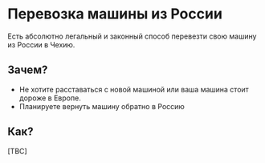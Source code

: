 # Перевозка машины из России

Есть абсолютно легальный и законный способ перевезти свою машину из России в Чехию.

## Зачем? 
- Не хотите расставаться с новой машиной или ваша машина стоит дороже в Европе.
- Планируете вернуть машину обратно в Россию

## Как?
[TBC]